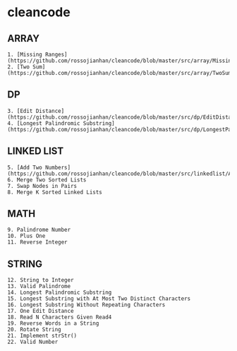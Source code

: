 cleancode
=========
## ARRAY

    1. [Missing Ranges](https://github.com/rossojianhan/cleancode/blob/master/src/array/MissingRanges.java)
    2. [Two Sum](https://github.com/rossojianhan/cleancode/blob/master/src/array/TwoSum.java)

## DP
    3. [Edit Distance](https://github.com/rossojianhan/cleancode/blob/master/src/dp/EditDistance.java)
    4. [Longest Palindromic Substring](https://github.com/rossojianhan/cleancode/blob/master/src/dp/LongestPalindromicSubstring.java)

## LINKED LIST

    5. [Add Two Numbers](https://github.com/rossojianhan/cleancode/blob/master/src/linkedlist/AddTwoNumbers.java)
    6. Merge Two Sorted Lists
    7. Swap Nodes in Pairs
    8. Merge K Sorted Linked Lists

## MATH

    9. Palindrome Number
    10. Plus One
    11. Reverse Integer

## STRING

    12. String to Integer
    13. Valid Palindrome
    14. Longest Palindromic Substring
    15. Longest Substring with At Most Two Distinct Characters
    16. Longest Substring Without Repeating Characters
    17. One Edit Distance
    18. Read N Characters Given Read4
    19. Reverse Words in a String
    20. Rotate String
    21. Implement strStr()
    22. Valid Number